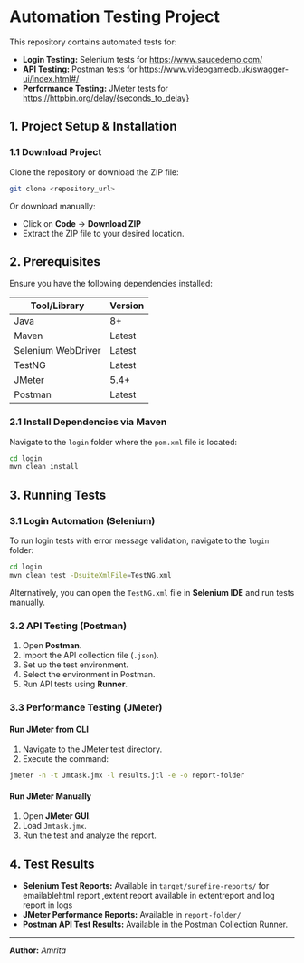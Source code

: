 # **Automation Testing Project**

This repository contains automated tests for:
- **Login Testing:** Selenium tests for https://www.saucedemo.com/
- **API Testing:** Postman tests for https://www.videogamedb.uk/swagger-ui/index.html#/
- **Performance Testing:** JMeter tests for https://httpbin.org/delay/{seconds_to_delay}

## **1. Project Setup & Installation**
### **1.1 Download Project**
Clone the repository or download the ZIP file:
```sh
git clone <repository_url>
```
Or download manually:
- Click on **Code** → **Download ZIP**  
- Extract the ZIP file to your desired location.

## **2. Prerequisites**
Ensure you have the following dependencies installed:

| Tool/Library      | Version |
|------------------|---------|
| Java            | 8+      |
| Maven           | Latest  |
| Selenium WebDriver | Latest |
| TestNG          | Latest  |
| JMeter          | 5.4+    |
| Postman         | Latest  |

### **2.1 Install Dependencies via Maven**
Navigate to the `login` folder where the `pom.xml` file is located:
```sh
cd login
mvn clean install
```

## **3. Running Tests**
### **3.1 Login Automation (Selenium)**
To run login tests with error message validation, navigate to the `login` folder:
```sh
cd login
mvn clean test -DsuiteXmlFile=TestNG.xml
```
Alternatively, you can open the `TestNG.xml` file in **Selenium IDE** and run tests manually.

### **3.2 API Testing (Postman)**
1. Open **Postman**.
2. Import the API collection file (`.json`).
3. Set up the test environment.
4. Select the environment in Postman.
5. Run API tests using **Runner**.

### **3.3 Performance Testing (JMeter)**
#### **Run JMeter from CLI**
1. Navigate to the JMeter test directory.
2. Execute the command:
```sh
jmeter -n -t Jmtask.jmx -l results.jtl -e -o report-folder
```
#### **Run JMeter Manually**
1. Open **JMeter GUI**.
2. Load `Jmtask.jmx`.
3. Run the test and analyze the report.

## **4. Test Results**
- **Selenium Test Reports:** Available in `target/surefire-reports/` for emailablehtml report ,extent report  available in extentreport and log report in logs
- **JMeter Performance Reports:** Available in `report-folder/`
- **Postman API Test Results:** Available in the Postman Collection Runner.


---

**Author:** *Amrita*  

```
